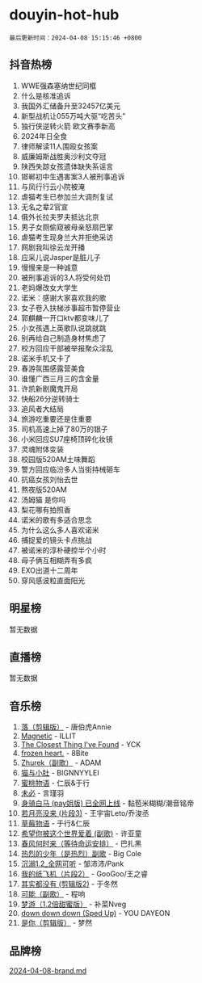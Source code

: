 # douyin-hot-hub

`最后更新时间：2024-04-08 15:15:46 +0800`

## 抖音热榜

1. WWE强森塞纳世纪同框
1. 什么是核准追诉
1. 我国外汇储备升至32457亿美元
1. 新型战机让055万吨大驱“吃苦头”
1. 独行侠逆转火箭 欧文赛季新高
1. 2024年日全食
1. 律师解读11人围殴女孩案
1. 威廉姆斯战胜奥沙利文夺冠
1. 陕西失踪女孩遗体缺失系谣言
1. 邯郸初中生遇害案3人被刑事追诉
1. 与凤行行云小院被淹
1. 虐猫考生已参加兰大调剂复试
1. 无名之辈2官宣
1. 俄外长拉夫罗夫抵达北京
1. 男子女厕偷窥被母亲怒扇巴掌
1. 虐猫考生现身兰大并拒绝采访
1. 网剧我叫徐云龙开播
1. 应采儿说Jasper是脏儿子
1. 慢慢来是一种诚意
1. 被刑事追诉的3人将受何处罚
1. 老妈爆改女大学生
1. 诺米：感谢大家喜欢我的歌
1. 女子卷入扶梯涉事超市暂停营业
1. 郭麒麟一开口ktv都变味儿了
1. 小女孩遇上英歌队说跳就跳
1. 别再给自己制造身材焦虑了
1. 校方回应干部被举报聚众淫乱
1. 诺米手机又卡了
1. 春游氛围感露营美食
1. 谁懂广西三月三的含金量
1. 许凯新剧魔鬼开局
1. 快船26分逆转骑士
1. 追风者大结局
1. 旅游吃重要还是住重要
1. 司机高速上掉了80万的银子
1. 小米回应SU7座椅顶碎化妆镜
1. 灵魂附体变装
1. 校园版520AM土味舞蹈
1. 警方回应临汾多人当街持械砸车
1. 抗癌女孩刘怡去世
1. 熬夜版520AM
1. 汤姆猫 是你吗
1. 梨花哪有拍照香
1. 诺米的歌有多适合思念
1. 为什么这么多人喜欢诺米
1. 捕捉爱的镜头卡点挑战
1. 被诺米的淳朴硬控半个小时
1. 母子俩互相糊弄有多疯
1. EXO出道十二周年
1. 穿风感波粒直面阳光

## 明星榜

暂无数据

## 直播榜

暂无数据

## 音乐榜

1. [落（剪辑版）](https://sf5-hl-cdn-tos.douyinstatic.com/obj/tos-cn-ve-2774/o0h6HvN1BBbli9LtU3i5fQIleBQMF5Cg4TZmmC) - 唐伯虎Annie
1. [Magnetic](https://sf3-cdn-tos.douyinstatic.com/obj/tos-cn-ve-2774/oAQCYdBNZfLACGDmVFAsfAtpy32tqErgQ3XgBN) - ILLIT
1. [The Closest Thing I've Found](https://sf27-cdn-tos.douyinstatic.com/obj/tos-cn-ve-2774/514ab5d9146f4d2ca454b7adff8e5e4d) - YCK
1. [frozen heart.](https://sf3-cdn-tos.douyinstatic.com/obj/tos-cn-ve-2774/oIIWJfyjIACZA9zQMtnJ6hQQhFC4vhCupoRBsO) - 8Bite
1. [Zhurek（副歌）](https://sf5-hl-cdn-tos.douyinstatic.com/obj/tos-cn-ve-2774/ooQm8FBZQDlf0btEYgVpCcSCQfrdJGBEKZYBGS) - ADAM
1. [猫与小肚](https://sf5-hl-cdn-tos.douyinstatic.com/obj/tos-cn-ve-2774/osZeoClMECgK8DYl6VebABgbchEtPYQjZEnRtd) - BIGNNYYLEI
1. [蜜桃物语](https://sf27-cdn-tos.douyinstatic.com/obj/tos-cn-ve-2774/oIhOSCZtIACtYU4XQkngiW9kCBfVD1Fz9IYeqL) - 仁辰&于行
1. [未必](https://sf5-hl-cdn-tos.douyinstatic.com/obj/tos-cn-ve-2774/ogntQMFnKQDZUgTCYuJgfLEtleYZZFxBQqhhFB) - 言瑾羽
1. [身骑白马 (pay姐版) 已全网上线](https://sf6-cdn-tos.douyinstatic.com/obj/tos-cn-ve-2774/oQLO5ZgLsFkaDhdIIveF2zUCgfweY0gWaH4AQG) - 黏苞米糊糊/潮音铭帝
1. [若月亮没来 (片段3)](https://sf5-hl-cdn-tos.douyinstatic.com/obj/tos-cn-ve-2774/okfyEUsGW1B1ovJi5JiN9IjvAT2lMwA054GoEB) - 王宇宙Leto/乔浚丞
1. [草莓物语](https://sf6-cdn-tos.douyinstatic.com/obj/tos-cn-ve-2774/okynhJ7jEAIIZBfsLgYMEI8QC3WbQNN66RKzhT) - 于行&仁辰
1. [希望你被这个世界爱着 (副歌)](https://sf5-hl-cdn-tos.douyinstatic.com/obj/tos-cn-ve-2774/oUHCmWQfZlE3QQBKBeD8rCFLpJzPgCpImhsxMt) - 许亚童
1. [春风何时来（等待命运安排）](https://sf5-hl-cdn-tos.douyinstatic.com/obj/tos-cn-ve-2774/oICBNbD3gelMfB4WgiD1KI2jQtXZE2FgHLwtsl) - 巴扎黑
1. [热烈的少年（是热烈）副歌](https://sf5-hl-cdn-tos.douyinstatic.com/obj/tos-cn-ve-2774/owVNI0CLDAUMtSz6TEYvfFBFL4UDFFhLfgK8fa) - Big Cole
1. [沉溺1.2_全网可听](https://sf3-cdn-tos.douyinstatic.com/obj/tos-cn-ve-2774/ok2QoiBqsWAX9McZmWiI9gAB0EzwD4Xj6yfmtH) - 邹沛沛/Pank
1. [我的纸飞机（片段2）](https://sf6-cdn-tos.douyinstatic.com/obj/tos-cn-ve-2774/oM2ZrKcg2CD5AeRB2gkeXOFB1IxAGJdZPazYHf) - GooGoo/王之睿
1. [其实都没有 (剪辑版2)](https://sf6-cdn-tos.douyinstatic.com/obj/tos-cn-ve-2774/oEBNQenHZtBhxYjGgUDQk0BCHTigQafgFlbQ7k) - 于冬然
1. [可能（副歌）](https://sf6-cdn-tos.douyinstatic.com/obj/tos-cn-ve-2774/cde1731888894259b333569393c2fb51) - 程响
1. [梦游（1.2倍甜蜜版）](https://sf5-hl-cdn-tos.douyinstatic.com/obj/tos-cn-ve-2774/o4gyAUm8hwufoEABmwVIiQtHsFuGzAEEWtNMzo) - 补菜Nveg
1. [down down down (Sped Up)](https://sf3-cdn-tos.douyinstatic.com/obj/tos-cn-ve-2774/ow80iABiXIO9DsFwK6WeZKMaJRi3BPJAotDy8m) - YOU DAYEON
1. [是你（剪辑版）](https://sf5-hl-cdn-tos.douyinstatic.com/obj/tos-cn-ve-2774/46019dae783c4c969944217fe1cfafc4) - 梦然

## 品牌榜

[2024-04-08-brand.md](2024-04-08-brand.md)
